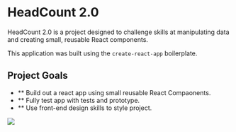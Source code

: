 # HeadCount 2.0

HeadCount 2.0 is a project designed to challenge skills at manipulating data and creating small, reusable React components.  

This application was built using the `create-react-app` boilerplate. 

## Project Goals
  * ** Build out a react app using small reusable React Compaonents.
  * ** Fully test app with tests and prototype.
  * ** Use front-end design skills to style project.


<img src = 'public/HeadCountScreenshot.png'>
